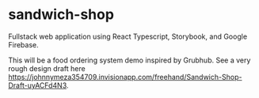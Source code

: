 # sandwich-shop

Fullstack web application using React Typescript, Storybook, and Google Firebase. 

This will be a food ordering system demo inspired by Grubhub. See a very rough design draft here https://johnnymeza354709.invisionapp.com/freehand/Sandwich-Shop-Draft-uyACFd4N3.